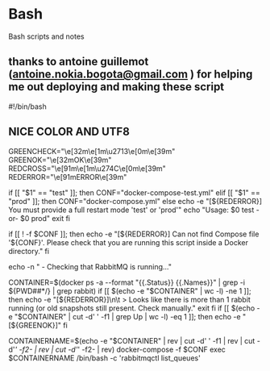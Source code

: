 # Bash

Bash scripts and notes

## thanks to antoine guillemot (antoine.nokia.bogota@gmail.com ) for helping me out deploying and making these script
#!/bin/bash

## NICE COLOR AND UTF8
GREENCHECK="\e[32m\e[1m\u2713\e[0m\e[39m"
GREENOK="\e[32mOK\e[39m"
REDCROSS="\e[91m\e[1m\u274C\e[0m\e[39m"
REDERROR="\e[91mERROR\e[39m"

if [[ "$1" == "test" ]]; then
        CONF="docker-compose-test.yml"
elif [[ "$1" == "prod" ]]; then
        CONF="docker-compose.yml"
else
        echo -e "[${REDERROR}] You must provide a full restart mode 'test' or 'prod'"
        echo "Usage: $0 test   -or-   $0 prod"
        exit
fi

if [[ ! -f $CONF ]]; then
        echo -e "[${REDERROR}] Can not find Compose file '${CONF}'. Please check that you are running this script inside a Docker directory."
fi

echo -n " - Checking that RabbitMQ is running..."

CONTAINER=$(docker ps -a --format "{{.Status}} {{.Names}}" |  grep -i ${PWD##*/} | grep rabbit)
if [[ $(echo -e "$CONTAINER" | wc -l) -ne 1 ]]; then
        echo -e "[${REDERROR}]\n\t > Looks like there is more than 1 rabbit running (or old snapshots still present. Check manually."
        exit
fi
if [[ $(echo -e "$CONTAINER" | cut -d' ' -f1 | grep Up | wc -l) -eq 1 ]]; then
        echo -e "[${GREENOK}]"
fi

CONTAINERNAME=$(echo -e "$CONTAINER" | rev | cut -d' ' -f1 | rev | cut -d'_' -f2- | rev | cut -d'_' -f2- | rev)
docker-compose -f $CONF exec $CONTAINERNAME /bin/bash -c 'rabbitmqctl list_queues'
